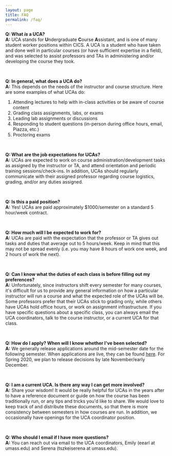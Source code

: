 ```yaml
---
layout: page
title: FAQ
permalink: /faq/
---
```

<script src="https://unpkg.com/vanilla-back-to-top@7.2.0/dist/vanilla-back-to-top.min.js"></script>
<script>addBackToTop({
  diameter: 56,
  backgroundColor: 'rgb(255, 82, 82)',
  textColor: '#fff'
})</script>

__Q: What *is* a UCA?__ <br/>
__A:__ UCA stands for **U**ndergraduate **C**ourse **A**ssistant, and is one of many student worker positions within CICS. A UCA is a student who have taken and done well in particular courses (or have sufficient expertise in a field), and was selected to assist professors and TAs in administering and/or developing the course they took.

<br/>

__Q: In general, what does a UCA do?__<br/>
__A:__ This depends on the needs of the instructor and course structure. Here are some examples of what UCAs do:
1. Attending lectures to help with in-class activities or be aware of course content
2. Grading class assignments, labs, or exams
3. Leading lab assignments or discussions
4. Responding to student questions (in-person during office hours, email, Piazza, etc.)
5. Proctoring exams

<br/>


__Q: What are the job expectations for UCAs?__<br/>
__A:__ UCAs are expected to work on course administration/development tasks as assigned by the instructor or TA, and attend orientation and periodic training sessions/check-ins. In addition, UCAs should regularly communicate with their assigned professor regarding course logistics, grading, and/or any duties assigned.

<br/>

__Q: Is this a paid position?__<br/>
__A:__ Yes! UCAs are paid approximately $1000/semester on a standard 5 hour/week contract.

<br/>

__Q: How much will I be expected to work for?__<br/>
__A:__ UCAs are paid with the expectation that the professor or TA gives out tasks and duties that average out to 5 hours/week. Keep in mind that this may not be spread evenly (i.e. you may have 8 hours of work one week, and 2 hours of work the next).

<br/>

__Q: Can I know what the duties of each class is before filling out my preferences?__ <br/>
__A:__ Unfortunately, since instructors shift every semester for many courses, it's difficult for us to provide any general information on how a particular instructor will run a course and what the expected role of the UCAs will be. Some professors prefer that their UCAs stick to grading only, while others have UCAs hold office hours, or work on assignment infrastructure. If you have specific questions about a specific class, you can always email the UCA coordinators, talk to the course instructor, or a current UCA for that class. 

<br/>

__Q: How do I apply? When will I know whether I've been selected?__ <br/>
__A:__ We generally release applications around the mid-semester date for the following semester. When applications are live, they can be found [here](https://umass-ucas.github.io/uca-app/). For Spring 2020, we plan to release decisions by late November/early December. 


<br/>

__Q: I am a current UCA. Is there any way I can get more involved?__ <br/>
__A:__ Share your wisdom! It would be really helpful for UCAs in the years after to have a reference document or guide on how the course has been traditionally run, or any tips and tricks you'd like to share. We would love to keep track of and distribute these documents, so that there is more consistency between semesters in how courses are run. In addition, we occasionally have openings for the UCA coordinator position. 

<br/>

__Q: Who should I email if I have more questions?__ <br/>
__A:__ You can reach out via email to the UCA coordinators, Emily (eearl at umass.edu) and Serena (tszkeiserena at umass.edu). 
